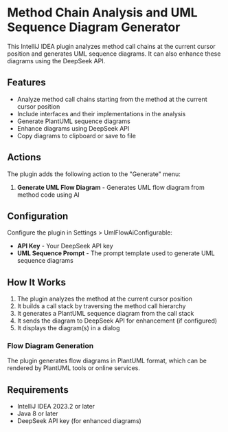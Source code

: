 # Method Chain Analysis and UML Sequence Diagram Generator

This IntelliJ IDEA plugin analyzes method call chains at the current cursor position and generates UML sequence diagrams. It can also enhance these diagrams using the DeepSeek API.

## Features

- Analyze method call chains starting from the method at the current cursor position
- Include interfaces and their implementations in the analysis
- Generate PlantUML sequence diagrams
- Enhance diagrams using DeepSeek API
- Copy diagrams to clipboard or save to file

## Actions

The plugin adds the following action to the "Generate" menu:

1. **Generate UML Flow Diagram** - Generates UML flow diagram from method code using AI

## Configuration

Configure the plugin in Settings > UmlFlowAiConfigurable:

- **API Key** - Your DeepSeek API key
- **UML Sequence Prompt** - The prompt template used to generate UML sequence diagrams

## How It Works

1. The plugin analyzes the method at the current cursor position
2. It builds a call stack by traversing the method call hierarchy
3. It generates a PlantUML sequence diagram from the call stack
4. It sends the diagram to DeepSeek API for enhancement (if configured)
5. It displays the diagram(s) in a dialog


### Flow Diagram Generation

The plugin generates flow diagrams in PlantUML format, which can be rendered by PlantUML tools or online services.


## Requirements

- IntelliJ IDEA 2023.2 or later
- Java 8 or later
- DeepSeek API key (for enhanced diagrams)
